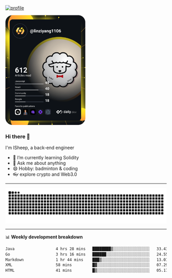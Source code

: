 [![profile](https://user-images.githubusercontent.com/54968314/208005045-e4b42f3b-833d-4242-bfcc-e764865553a2.svg)](https://www.calligrapher.ai/)

<a href="https://app.daily.dev/linziyang1106"><img src="/devcard.png" width="250" alt="ISheep's Dev Card"/></a>

### Hi there 🐏

I'm ISheep, a back-end engineer

- 🔭 I’m currently learning Solidity
- 💬 Ask me about anything
- 😄 Hobby: badminton & coding
- 👓 explore crypto and Web3.0

-------

![](https://raw.githubusercontent.com/ISheepp/ISheepp/output/github-contribution-grid-snake.svg)

-------

📊 **Weekly development breakdown**
<!--START_SECTION:waka-->

```txt
Java                  4 hrs 28 mins   ████████▒░░░░░░░░░░░░░░░░   33.43 %
Go                    3 hrs 16 mins   ██████░░░░░░░░░░░░░░░░░░░   24.55 %
Markdown              1 hr 44 mins    ███▒░░░░░░░░░░░░░░░░░░░░░   13.01 %
XML                   58 mins         █▓░░░░░░░░░░░░░░░░░░░░░░░   07.29 %
HTML                  41 mins         █▒░░░░░░░░░░░░░░░░░░░░░░░   05.17 %
```

<!--END_SECTION:waka-->
